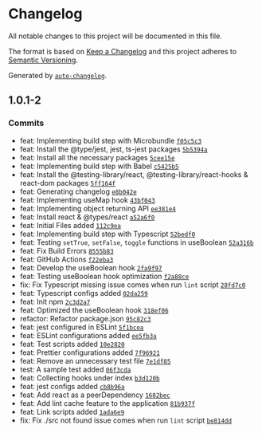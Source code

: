 # Changelog

All notable changes to this project will be documented in this file.

The format is based on [Keep a Changelog](https://keepachangelog.com/en/1.0.0/)
and this project adheres to [Semantic Versioning](https://semver.org/spec/v2.0.0.html).

Generated by [`auto-changelog`](https://github.com/CookPete/auto-changelog).

## 1.0.1-2

### Commits

- feat: Implementing build step with Microbundle [`f05c5c3`](https://github.com/yushanwebdev/react-hooks-library/commit/f05c5c330c9577fa71e12f3b2d66b0b6c1b567ed)
- feat: Install the @type/jest, jest, ts-jest packages [`5b5394a`](https://github.com/yushanwebdev/react-hooks-library/commit/5b5394acabb869f8482f544b4f1d7ca73496fcc2)
- feat: Install all the necessary packages [`5cee15e`](https://github.com/yushanwebdev/react-hooks-library/commit/5cee15e71df3254c7bb84d216265c4d8ad70c8b8)
- feat: Implementing build step with Babel [`c5425b5`](https://github.com/yushanwebdev/react-hooks-library/commit/c5425b5d1cf8c06eb11d00ca26932148f88f2d26)
- feat: Install the @testing-library/react, @testing-library/react-hooks & react-dom packages [`5ff164f`](https://github.com/yushanwebdev/react-hooks-library/commit/5ff164f395df1555c90686113e9806201743e31d)
- feat: Generating changelog [`e8b042e`](https://github.com/yushanwebdev/react-hooks-library/commit/e8b042ea57bf2c3219e197a4ab3882c997b99e4a)
- feat: Implementing useMap hook [`43bf043`](https://github.com/yushanwebdev/react-hooks-library/commit/43bf043be29ea551f83105d76bbb6333dd9fb85f)
- feat: Implementing object returning API [`ee381e4`](https://github.com/yushanwebdev/react-hooks-library/commit/ee381e44d23b549f0e236e875d861e439d339ae4)
- feat: Install react & @types/react [`a52a6f0`](https://github.com/yushanwebdev/react-hooks-library/commit/a52a6f0b2a9ca9913b30b04f28536f6e20d481fc)
- feat: Initial Files added [`112c9ea`](https://github.com/yushanwebdev/react-hooks-library/commit/112c9eab7b8d906f925bb32dd14a94cf31fd5a59)
- feat: Implementing build step with Typescript [`52bedf0`](https://github.com/yushanwebdev/react-hooks-library/commit/52bedf057f860c12800ab0ea8ff95f20a09a49f1)
- feat: Testing `setTrue`, `setFalse`, `toggle` functions in useBoolean [`52a316b`](https://github.com/yushanwebdev/react-hooks-library/commit/52a316b88f32452cdf3fd6aed8319ff62af05a38)
- feat: Fix Build Errors [`8555b83`](https://github.com/yushanwebdev/react-hooks-library/commit/8555b83a68b64ec403622c0d4e97f086217437fe)
- feat: GitHub Actions [`f22eba3`](https://github.com/yushanwebdev/react-hooks-library/commit/f22eba3c75132b29f550ebcb571ba9a972b3bacb)
- feat: Develop the useBoolean hook [`2fa9f97`](https://github.com/yushanwebdev/react-hooks-library/commit/2fa9f9776e7f46ff0d20bf6c60bd3fba4d8ecb70)
- feat: Testing useBoolean hook optimization [`f2a88ce`](https://github.com/yushanwebdev/react-hooks-library/commit/f2a88ce8de111e34091c5298b48b7b5902cfc1f1)
- fix: Fix Typescript missing issue comes when run `lint` script [`28fd7c0`](https://github.com/yushanwebdev/react-hooks-library/commit/28fd7c030cca91df1f72817739f208b858278360)
- feat: Typescript configs added [`02da259`](https://github.com/yushanwebdev/react-hooks-library/commit/02da2596f55cca6cd668c26f45da4816c05fdae7)
- feat: Init npm [`2c3d2a7`](https://github.com/yushanwebdev/react-hooks-library/commit/2c3d2a78259b659e0e70f5582c3e2e42ef2e37ef)
- feat: Optimized the useBoolean hook [`318ef06`](https://github.com/yushanwebdev/react-hooks-library/commit/318ef06055c5b3ffec8205f8afa2c2e9c35989df)
- refactor: Refactor package.json [`95c82c3`](https://github.com/yushanwebdev/react-hooks-library/commit/95c82c34e6607267de9d56247806e836168d3210)
- feat: jest configured in ESLint [`5f1bcea`](https://github.com/yushanwebdev/react-hooks-library/commit/5f1bceadb9b79ab045e1dab8838aa2d64aeaa533)
- feat: ESLint configurations added [`ee5fb3a`](https://github.com/yushanwebdev/react-hooks-library/commit/ee5fb3a079da165fd6ba484abcc56d4603334b84)
- feat: Test scripts added [`10e2820`](https://github.com/yushanwebdev/react-hooks-library/commit/10e28200ad4731a5e85a57ddd1be7590797946e9)
- feat: Prettier configurations added [`7f96921`](https://github.com/yushanwebdev/react-hooks-library/commit/7f969218f240730ec2519ad77f6cadac3a949e33)
- feat: Remove an unnecessary test file [`7e1df85`](https://github.com/yushanwebdev/react-hooks-library/commit/7e1df8513b5b6f8c2f5f5c211277cdf65dbd193d)
- test: A sample test added [`06f3cda`](https://github.com/yushanwebdev/react-hooks-library/commit/06f3cda6a8e61899e22710790ec9443bce244789)
- feat: Collecting hooks under index [`b3d120b`](https://github.com/yushanwebdev/react-hooks-library/commit/b3d120b51706cdd04dd36564ea1759b7185618f8)
- feat: jest configs added [`cb8b96a`](https://github.com/yushanwebdev/react-hooks-library/commit/cb8b96ab8935e2683f87823946ec3cb03dfa8764)
- feat: Add react as a peerDependency [`1682bec`](https://github.com/yushanwebdev/react-hooks-library/commit/1682bec40e4d14e472ba35034668fed86bc7a37c)
- feat: Add lint cache feature to the application [`81b937f`](https://github.com/yushanwebdev/react-hooks-library/commit/81b937f4803c624fe80ee5745b97ac4ac2f182fe)
- feat: Link scripts added [`1ada6e9`](https://github.com/yushanwebdev/react-hooks-library/commit/1ada6e958f74adf179aaa9c85032fd99f8789ea7)
- fix: Fix ./src not found issue comes when run `lint` script [`be814dd`](https://github.com/yushanwebdev/react-hooks-library/commit/be814dddd941eac82ee66e6759816cdad6f1f513)
